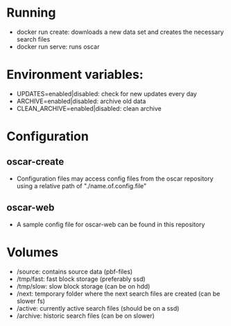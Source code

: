 # Running
 * docker run create: downloads a new data set and creates the necessary search files
 * docker run serve: runs oscar

# Environment variables:
 * UPDATES=enabled|disabled: check for new updates every day
 * ARCHIVE=enabled|disabled: archive old data
 * CLEAN_ARCHIVE=enabled|disabled: clean archive

# Configuration
## oscar-create
 * Configuration files may access config files from the oscar repository using a relative path of "./name.of.config.file"

## oscar-web
 * A sample config file for oscar-web can be found in this repository

# Volumes
 * /source: contains source data (pbf-files)
 * /tmp/fast: fast block storage (preferably ssd)
 * /tmp/slow: slow block storage (can be on hdd)
 * /next: temporary folder where the next search files are created (can be slower fs)
 * /active: currently active search files (should be on a ssd)
 * /archive: historic search files (can be on slower)
